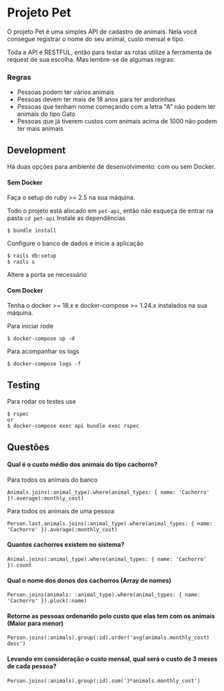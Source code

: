 # Projeto Pet

O projeto Pet é uma simples API de cadastro de animais.
Nela você consegue registrar o nome do seu animal, custo mensal e tipo.

Toda a API é RESTFUL, então para testar as rotas utilize a ferramenta de request
de sua escolha.
Mas lembre-se de algumas regras:

### Regras

* Pessoas podem ter vários animais
* Pessoas devem ter mais de 18 anos para ter andorinhas
* Pessoas que tenham nome começando com a letra "A" não podem ter animais do tipo Gato
* Pessoas que já tiverem custos com animais acima de 1000 não podem ter mais animais

## Development

Há duas opções para ambiente de desenvolvimento: com ou sem Docker.

#### Sem Docker

Faça o setup do ruby >= 2.5 na sua máquina.

Todo o projeto está alocado em `pet-api`, então não esqueça de entrar na pasta `cd pet-api`
Instale as dependências
```
$ bundle install
```

Configure o banco de dados e inicie a aplicação
```
$ rails db:setup
$ rails s
```

Altere a porta se necessário

#### Com Docker

Tenha o docker >= 18.x e docker-compose >= 1.24.x instalados na sua máquina.

Para iniciar rode
```
$ docker-compose up -d
```

Para acompanhar os logs

```
$ docker-compose logs -f
```

## Testing

Para rodar os testes use
```
$ rspec
or
$ docker-compose exec api bundle exec rspec
```

## Questões

#### Qual é o custo médio dos animais do tipo cachorro?
Para todos os animais do banco
```
Animals.joins(:animal_type).where(animal_types: { name: 'Cachorro' }).average(:monthly_cost)
```
Para todos os animais de uma pessoa
```
Person.last.animals.joins(:animal_type).where(animal_types: { name: 'Cachorro' }).average(:monthly_cost)
```

#### Quantos cachorros existem no sistema?

```
Animal.joins(:animal_type).where(animal_types: { name: 'Cachorro' }).count
```

#### Qual o nome dos donos dos cachorros (Array de nomes)
```
Person.joins(animals: :animal_type).where(animal_types: { name: 'Cachorro' }).pluck(:name)
```

#### Retorne as pessoas ordenando pelo custo que elas tem com os animais (Maior para menor)

```
Person.joins(:animals).group(:id).order('avg(animals.monthly_cost) desc')
```

#### Levando em consideração o custo mensal, qual será o custo de 3 meses de cada pessoa?

```
Person.joins(:animals).group(:id).sum('3*animals.monthly_cost')
```


